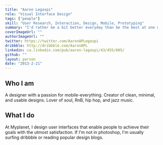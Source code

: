 ```yaml
---
title: "Aaron Legaspi"
role: "Visual Interface Design"
tags: ["people"]
skill: "User Research, Interaction, Design, Mobile, Prototyping"
summary: "I'd rather be a bit better everyday than be the best at one moment in time"
coverImageUrl: ""
authorImageUrl: ""
twitter: https://twitter.com/AaronAPLegaspi
dribbble: http://dribbble.com/AaronAPL
linkedin: ca.linkedin.com/pub/aaron-legaspi/43/455/805/
github: ""
layout: person
date: "2013-2-21"
---
```


## Who I am

A designer with a passion for mobile-everything. Creator of clean, minimal, and usable designs. Lover of soul, RnB, hip hop, and jazz music. 

## What I do

At Myplanet, I design user interfaces that enable people to achieve their goals with the utmost satisfaction. If I'm not in photoshop, I'm usually surfing dribbble or reading popular design blogs.  
